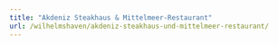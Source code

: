 ```yaml
---
title: "Akdeniz Steakhaus & Mittelmeer-Restaurant"
url: /wilhelmshaven/akdeniz-steakhaus-und-mittelmeer-restaurant/
---
```

